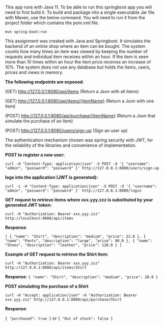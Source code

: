 
This app runs with Java 11.
To be able to run this springboot app you will need to first build it. To build and package into a single executable Jar file with Maven, use the below command.
You will need to run it from the project folder which contains the pom.xml file.

`mvn spring-boot:run`

This assignment was created with Java and Springboot. It simulates the backend of an online shop where an item can be bought.
The system counts how many times an item was viewed by keeping the number of requests and individual item receives within an hour.
If the item is seen more than 10 times within an hour the item price receives an increase of 10%. The system does not use any database
but holds the items, users, prices and views in memory.
   
**The following endpoints are exposed:**

(GET) http://127.0.0.1:8080/api/items (Return a Json with all items)

(GET) http://127.0.0.1:8080/api/items/{itemName} (Return a Json with one item)

(POST) http://127.0.0.1:8080/api/purchase/{itemName} (Return a Json that simulate the purchase of an item)

(POST) http://127.0.0.1:8080/users/sign-up (Sign an user up)

The authentication mechanism chosen was spring security with JWT, for the reliability of the libraries and convenience of implementation.

**POST to register a new user:**

`curl -H "Content-Type: application/json" -X POST -d '{
     "username": "admin",
     "password": "password"
 }' http://127.0.0.1:8080/users/sign-up`                   
           
**logs into the application (JWT is generated):**

`curl -i -H "Content-Type: application/json" -X POST -d '{
     "username": "admin",
     "password": "password"
 }' http://127.0.0.1:8080/login`   
 
**GET request to retrieve items where xxx.yyy.zzz is substituted by your generated JWT token:**

`curl -H "Authorization: Bearer xxx.yyy.zzz" http://localhost:8080/api/items` 

**Response**:

`[
     {
         "name": "Shirt",
         "description": "medium",
         "price": 22.0
     },
     {
         "name": "Pants",
         "description": "large",
         "price": 90.0
     },
     {
         "name": "Shoes",
         "description": "leather",
         "price": 120.0
     }
 ]`

**Example of GET request to retrieve the Shirt item:**

`curl -H "Authorization: Bearer xxx.yyy.zzz" http://127.0.0.1:8080/api/items/Shirt` 

**Response**: `{
               "name": "Shirt",
               "description": "medium",
               "price": 20.0
           }`
           
   **POST simulating the purchase of a Shirt**
   
   `curl -H "Accept: application/json" -H "Authorization: Bearer xxx.yyy.zzz" http://127.0.0.1:8080/api/purchase/Shirt`
    
   
**Response**: 

`{ "purchased": true }` or `{ "Out of stock": false }`   
